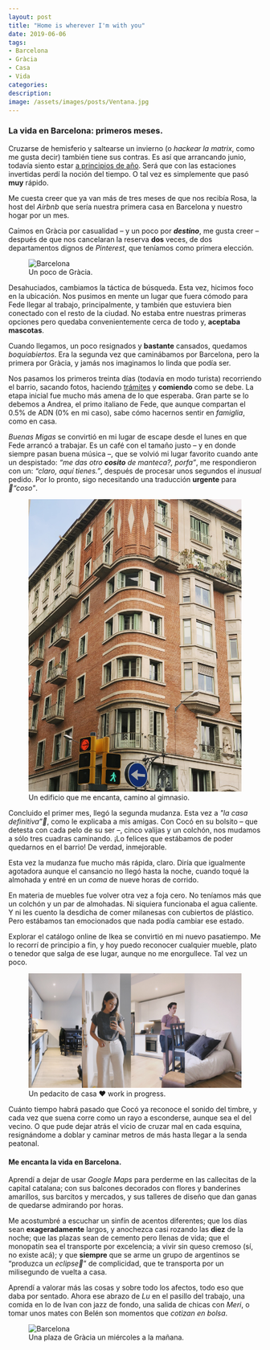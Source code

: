 ```yaml
---
layout: post
title: "Home is wherever I'm with you"
date: 2019-06-06
tags: 
- Barcelona
- Gràcia
- Casa
- Vida
categories: 
description: 
image: /assets/images/posts/Ventana.jpg
---
```

### La vida en Barcelona: primeros meses. ###

Cruzarse de hemisferio y saltearse un invierno (o _hackear la matrix_,
como me gusta decir) también tiene sus contras. Es así que arrancando junio, todavía siento estar [a principios de año](/2019/05/29/nos-vamos-a-barcelona/ "Nos vamos a Barcelona").  Será que con las estaciones invertidas perdí la noción del tiempo. O tal vez es simplemente que pasó **muy** rápido.

Me cuesta creer que ya van más de tres meses de que nos recibía Rosa, la host del _Airbnb_ que sería nuestra primera casa en Barcelona y nuestro hogar por un mes. 

Caímos en Gràcia por casualidad – y un poco por _**destino**_, me gusta creer – después de que nos cancelaran la reserva **dos** veces, de dos departamentos dignos de _Pinterest_, que teníamos como primera elección. 

<figure> 
<img src="/assets/images/posts/edificio-árbol.jpg" alt="Barcelona"/>
<figcaption>Un poco de Gràcia.</figcaption>
</figure>

Desahuciados, cambiamos la táctica de búsqueda. Esta vez, hicimos foco en la ubicación. Nos pusimos en mente un lugar que fuera cómodo para Fede llegar al trabajo, principalmente, y también que estuviera bien conectado con el resto de la ciudad. No estaba entre nuestras primeras opciones pero quedaba convenientemente cerca de todo y, **aceptaba mascotas**. 

Cuando llegamos, un poco resignados y **bastante** cansados, quedamos _boquiabiertos_. Era la segunda vez que caminábamos por Barcelona, pero la primera por Gràcia, y jamás nos imaginamos lo linda que podía ser. 

Nos pasamos los primeros treinta días (todavía en modo turista) recorriendo el barrio,  sacando fotos, haciendo [trámites](/2019/05/04/Trámites/ "Trámites, nunca se terminan") y **comiendo** como se debe. 
La etapa inicial fue mucho más amena de lo que esperaba. Gran parte se lo debemos a Andrea, el primo italiano de Fede, que aunque compartan el 0.5% de ADN (0% en mi caso), sabe cómo hacernos sentir en _famiglia_, como en casa. 

_Buenas Migas_ se convirtió en mi lugar de escape desde el lunes en que Fede arrancó a trabajar. Es un café con el tamaño justo – y en donde siempre pasan buena música –, que se volvió mi lugar favorito cuando ante un despistado: _“me das otro **cosito** de manteca?, porfa”_, me respondieron con un: _“claro, aquí tienes.”_, después de procesar unos segundos el _inusual_ pedido. Por lo pronto, sigo necesitando una traducción **urgente** para _“coso"_.

<figure>
  <img src="/assets/images/posts/edificio.jpg" alt="Gràcia"/>
  <figcaption>Un edificio que me encanta, camino al gimnasio.</figcaption>
</figure>

Concluido el primer mes, llegó la segunda mudanza. Esta vez a _"la casa definitiva”_, como le explicaba a mis amigas. 
Con Cocó en su bolsito – que detesta con cada pelo de su ser –, cinco valijas y un colchón, nos mudamos a sólo tres cuadras caminando. ¡Lo felices que estábamos de poder quedarnos en el barrio! De verdad, inmejorable. 

Esta vez la mudanza fue mucho más rápida, claro. Diría que igualmente agotadora aunque el cansancio no llegó hasta la noche, cuando toqué la almohada y entré en un _coma_ de nueve horas de corrido. 

En materia de muebles fue volver otra vez a foja cero. No teníamos más que un colchón y un par de almohadas. Ni siquiera funcionaba el agua caliente. Y ni les cuento la desdicha de comer milanesas con cubiertos de plástico. Pero estábamos tan emocionados que nada podía cambiar ese estado. 

Explorar el catálogo online de Ikea se convirtió en mi nuevo pasatiempo. Me lo recorrí de principio a fin, y hoy puedo reconocer cualquier mueble, plato o tenedor que salga de ese lugar, aunque no me enorgullece. Tal vez un poco.  

<figure class="large-img"> 
<img src="/assets/images/posts/casa.jpg" alt="Barcelona"/>
<figcaption>Un pedacito de casa ♥ work in progress.</figcaption>
</figure>

Cuánto tiempo habrá pasado que Cocó ya reconoce el sonido del timbre, y cada vez que suena corre como un rayo a esconderse, aunque sea el del vecino. O que pude dejar atrás el vicio de cruzar mal en cada esquina, resignándome a doblar y caminar metros de más hasta llegar a la senda peatonal. 

#### Me encanta la vida en Barcelona. ####

Aprendí a dejar de usar _Google Maps_ para perderme en las callecitas de la capital catalana; con sus balcones decorados con flores y banderines amarillos, sus barcitos y mercados, y sus talleres de diseño que dan ganas de quedarse admirando por horas. 

Me acostumbré a escuchar un sinfín de acentos diferentes; que los días sean **exageradamente** largos, y anochezca casi rozando las **diez** de la noche; que las plazas sean de cemento pero llenas de vida; que el monopatín sea el transporte por excelencia; a vivir sin queso cremoso (sí, no existe acá); y que **siempre** que se arme un grupo de argentinos se “produzca un _eclipse_” de complicidad, que te transporta por un milisegundo de vuelta a casa.

Aprendí a valorar más las cosas y sobre todo los afectos, todo eso que daba por sentado. Ahora ese abrazo de _Lu_ en el pasillo del trabajo, una comida en lo de Ivan con jazz de fondo, una salida de chicas con _Meri_, o tomar unos mates con Belén son momentos que _cotizan en bolsa_.

<figure> 
<img src="/assets/images/posts/plaza-abuelo-nietos.jpg" alt="Barcelona"/>
<figcaption>Una plaza de Gràcia un miércoles a la mañana.</figcaption>
</figure>